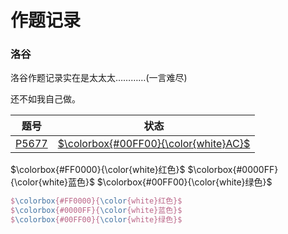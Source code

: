 # 作题记录

### 洛谷
洛谷作题记录实在是太太太…………(一言难尽)

还不如我自己做。

|                     题号                          |                          状态                              |
|:-------------------------------------------------:|:----------------------------------------------------------:|
| [P5677](https://www.luogu.com.cn/record/66904459) | [$\colorbox{#00FF00}{\color{white}AC}$](./luogu/P5677.cpp) |

$\colorbox{#FF0000}{\color{white}红色}$
$\colorbox{#0000FF}{\color{white}蓝色}$
$\colorbox{#00FF00}{\color{white}绿色}$

``` latex
$\colorbox{#FF0000}{\color{white}红色}$
$\colorbox{#0000FF}{\color{white}蓝色}$
$\colorbox{#00FF00}{\color{white}绿色}$
```
